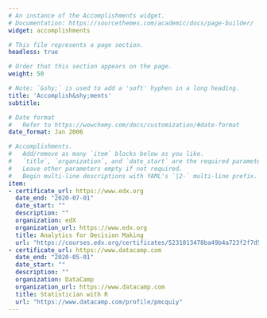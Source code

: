 ```yaml
---
# An instance of the Accomplishments widget.
# Documentation: https://sourcethemes.com/academic/docs/page-builder/
widget: accomplishments

# This file represents a page section.
headless: true

# Order that this section appears on the page.
weight: 50

# Note: `&shy;` is used to add a 'soft' hyphen in a long heading.
title: 'Accomplish&shy;ments'
subtitle:

# Date format
#   Refer to https://wowchemy.com/docs/customization/#date-format
date_format: Jan 2006

# Accomplishments.
#   Add/remove as many `item` blocks below as you like.
#   `title`, `organization`, and `date_start` are the required parameters.
#   Leave other parameters empty if not required.
#   Begin multi-line descriptions with YAML's `|2-` multi-line prefix.
item:
- certificate_url: https://www.edx.org
  date_end: "2020-07-01"
  date_start: ""
  description: ""
  organization: edX
  organization_url: https://www.edx.org
  title: Analytics for Decision Making
  url: "https://courses.edx.org/certificates/5231013478ba49b4a723f2f7d51988c5"
- certificate_url: https://www.datacamp.com
  date_end: "2020-05-01"
  date_start: ""
  description: ""
  organization: DataCamp
  organization_url: https://www.datacamp.com
  title: Statistician with R
  url: "https://www.datacamp.com/profile/pmcquiy"
---
```

